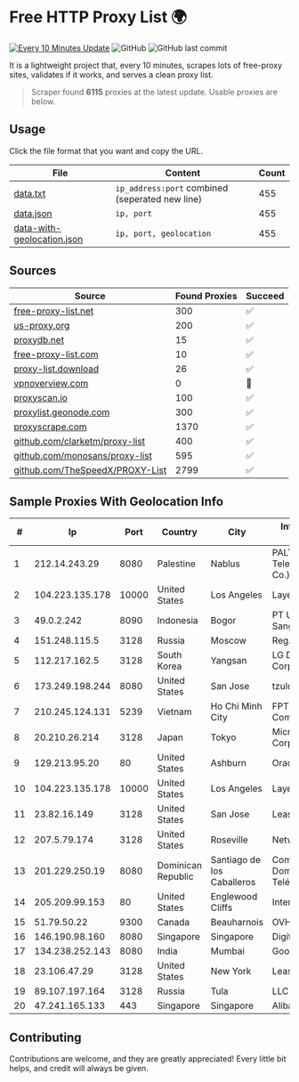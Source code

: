 
# Free HTTP Proxy List 🌍

[![Every 10 Minutes Update](https://github.com/mertguvencli/http-proxy-list/actions/workflows/main.yml/badge.svg?branch=main)](https://github.com/mertguvencli/http-proxy-list/actions/workflows/main.yml)
![GitHub](https://img.shields.io/github/license/mertguvencli/http-proxy-list)
![GitHub last commit](https://img.shields.io/github/last-commit/mertguvencli/http-proxy-list)

It is a lightweight project that, every 10 minutes, scrapes lots of free-proxy sites, validates if it works, and serves a clean proxy list.


> Scraper found **6115** proxies at the latest update. Usable proxies are below.

## Usage

Click the file format that you want and copy the URL.


|File|Content|Count|
|----|-------|-----|
|[data.txt](https://raw.githubusercontent.com/mertguvencli/http-proxy-list/main/proxy-list/data.txt)|`ip_address:port` combined (seperated new line)|455|
|[data.json](https://raw.githubusercontent.com/mertguvencli/http-proxy-list/main/proxy-list/data.json)|`ip, port`|455|
|[data-with-geolocation.json](https://raw.githubusercontent.com/mertguvencli/http-proxy-list/main/proxy-list/data-with-geolocation.json)|`ip, port, geolocation`|455|

## Sources

|Source|Found Proxies|Succeed|
|------|-------------|-------|
|[free-proxy-list.net](https://free-proxy-list.net)|300|✅|
|[us-proxy.org](https://www.us-proxy.org)|200|✅|
|[proxydb.net](http://proxydb.net)|15|✅|
|[free-proxy-list.com](https://free-proxy-list.com/?page=&port=&type%5B%5D=http&type%5B%5D=https&up_time=0&search=Search)|10|✅|
|[proxy-list.download](https://www.proxy-list.download/HTTP)|26|✅|
|[vpnoverview.com](https://vpnoverview.com/privacy/anonymous-browsing/free-proxy-servers)|0|🚫|
|[proxyscan.io](https://www.proxyscan.io)|100|✅|
|[proxylist.geonode.com](https://proxylist.geonode.com/api/proxy-list?limit=300&page=1&sort_by=lastChecked&sort_type=desc&protocols=http,https)|300|✅|
|[proxyscrape.com](https://api.proxyscrape.com/v2/?request=displayproxies&protocol=http&timeout=10000&country=all&ssl=all&anonymity=all)|1370|✅|
|[github.com/clarketm/proxy-list](https://raw.githubusercontent.com/clarketm/proxy-list/master/proxy-list-raw.txt)|400|✅|
|[github.com/monosans/proxy-list](https://raw.githubusercontent.com/monosans/proxy-list/main/proxies/http.txt)|595|✅|
|[github.com/TheSpeedX/PROXY-List](https://raw.githubusercontent.com/TheSpeedX/PROXY-List/master/http.txt)|2799|✅|


## Sample Proxies With Geolocation Info

|#|Ip|Port|Country|City|Internet Service Provider|
|-|--|----|-------|----|-------------------------|
|1|212.14.243.29|8080|Palestine|Nablus|PALTEL (Palestine Telecommunications Co.).|
|2|104.223.135.178|10000|United States|Los Angeles|LayerHost|
|3|49.0.2.242|8090|Indonesia|Bogor|PT Usaha Adi Sanggoro|
|4|151.248.115.5|3128|Russia|Moscow|Reg.Ru|
|5|112.217.162.5|3128|South Korea|Yangsan|LG DACOM Corporation|
|6|173.249.198.244|8080|United States|San Jose|tzulo, inc.|
|7|210.245.124.131|5239|Vietnam|Ho Chi Minh City|FPT Telecom Company|
|8|20.210.26.214|3128|Japan|Tokyo|Microsoft Corporation|
|9|129.213.95.20|80|United States|Ashburn|Oracle Corporation|
|10|104.223.135.178|10000|United States|Los Angeles|LayerHost|
|11|23.82.16.149|3128|United States|San Jose|Leaseweb USA, Inc.|
|12|207.5.79.174|3128|United States|Roseville|Network Innovations|
|13|201.229.250.19|8080|Dominican Republic|Santiago de los Caballeros|Compañía Dominicana de Teléfonos S. A.|
|14|205.209.99.153|80|United States|Englewood Cliffs|Interserver, Inc|
|15|51.79.50.22|9300|Canada|Beauharnois|OVH SAS|
|16|146.190.98.160|8080|Singapore|Singapore|DigitalOcean, LLC|
|17|134.238.252.143|8080|India|Mumbai|Google LLC|
|18|23.106.47.29|3128|United States|New York|Leaseweb USA, Inc.|
|19|89.107.197.164|3128|Russia|Tula|LLC TK Altair|
|20|47.241.165.133|443|Singapore|Singapore|Alibaba.com LLC|



## Contributing

Contributions are welcome, and they are greatly appreciated! Every
little bit helps, and credit will always be given.

